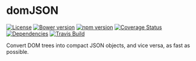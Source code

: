domJSON
=======
[![License](https://img.shields.io/cocoapods/l/AFNetworking.svg)](https://github.com/azaslavsky/domJSON#license) [![Bower version](https://badge.fury.io/bo/domJSON.svg)](http://badge.fury.io/bo/domJSON) [![npm version](https://badge.fury.io/js/domJSON.svg)](http://badge.fury.io/js/domJSON) [![Coverage Status](https://img.shields.io/coveralls/azaslavsky/domJSON.svg)](https://coveralls.io/r/azaslavsky/domJSON?branch=master) [![Dependencies](https://david-dm.org/azaslavsky/domJSON/status.svg)](https://david-dm.org/azaslavsky/domJSON#info=dependencies&view=table) [![Travis Build](https://api.travis-ci.org/azaslavsky/domJSON.svg)](https://travis-ci.org/azaslavsky/domJSON) 

Convert DOM trees into compact JSON objects, and vice versa, as fast as possible.